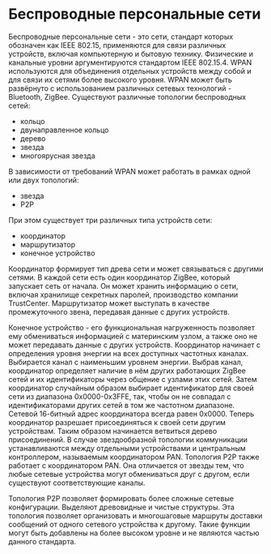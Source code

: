 # Беспроводные персональные сети

Беспроводные персональные сети - это сети, стандарт которых обозначен как IEEE 802.15, применяются для связи различных устройств, включая компьютерную и бытовую технику. Физические и канальные уровни аргументируются стандартом IEEE 802.15.4. WPAN используются для объединения отдельных устройств между собой и для связи их сетями более высокого уровня. WPAN может быть развёрнуто с использованием различных сетевых технологий - Bluetooth, ZigBee. Существуют различные топологии беспроводных сетей:

- кольцо
- двунаправленное кольцо
- дерево
- звезда
- многоярусная звезда

В зависимости от требований WPAN может работать в рамках одной или двух топологий:

- звезда
- P2P

При этом существует три различных типа устройств сети:

- координатор
- маршрутизатор
- конечное устройство

Координатор формирует тип древа сети и может связываться с другими сетями. В каждой сети есть один координатор ZigBee, который запускает сеть от начала. Он может хранить информацию о сети, включая хранилище секретных паролей, производство компании TrustCenter. Маршрутизатор может выступать в качестве промежуточного звена, передавая данные с других устройств. 

Конечное устройство - его функциональная нагруженность позволяет ему обмениваться информацией с материнским узлом, а также оно не может передавать данные с других устройств. Координатор начинает с определения уровня энергии на всех доступных частотных каналах. Выбирается канал с наименьшим уровнем энергии. Выбрав канал, координатор определяет наличие в нём других работающих ZigBee сетей и их идентификаторы через общение с узлами этих сетей. Затем координатор случайным образом выбирает идентификатор для своей сети из диапазона 0x0000-0x3FFE, так, чтобы он не совпадал с идентификаторами других сетей в том же частотном диапазоне. Сетевой 16-битный адрес координатора всегда равен 0x0000. Теперь координатор разрешает присоединяться к своей сети другим устройствам. Таким образом начинается ветвиться дерево присоединений. В случае звездообразной топологии коммуникации устанавливаются между отдельными устройствами и центральным контроллером, называемым координатором PAN. Топология P2P также работает с координатором PAN. Она отличается от звезды тем, что любые сетевые устройства могут обмениваться друг с другом, если существуют соответствующие каналы.

Топология P2P позволяет формировать более сложные сетевые конфигурации. Выделяют древовидные и чистые структуры. Эта топология позволяет организовать и многошаговые маршруты доставки сообщений от одного сетевого устройства к другому. Такие функции могут быть добавлены на более высоком уровне и не являются частью данного стандарта.